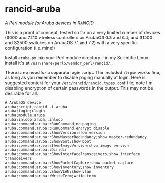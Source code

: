 # rancid-aruba
*A Perl module for Aruba devices in RANCID*

This is a proof of concept, tested so far on a very limited number of devices (6000 and 7210 wireless controllers on ArubaOS 6.3 and 6.4; and S1500 and S2500 switches on ArubaOS 7.1 and 7.2) with a very specific configuration (i.e. mine!) 

Install `aruba.pm` into your Perl module directory – in my Scientific Linux install it's at `/usr/share/perl5/vendor_perl/rancid/`.

There is no need for a separate login script. The included `clogin` works fine, as long as you remember to disable paging manually at login. Here is suggested content for your `/etc/rancid/rancid.types.conf` file; note I'm disabling encryption of certain passwords in the output. This may not be desirable for all.

    # ArubaOS device
    aruba;script;rancid -t aruba
    aruba;login;clogin
    aruba;module;aruba
    aruba;inloop;aruba::inloop
    aruba;command;aruba::RunCommand;no paging
    aruba;command;aruba::RunCommand;encrypt disable
    aruba;command;aruba::ShowVersion;show version
    aruba;command;aruba::ShowMasterRedundancy;show master-redundancy
    aruba;command;aruba::ShowBoot;show boot
    aruba;command;aruba::ShowImageVersion;show image version
    aruba;command;aruba::Dir;dir
    aruba;command;aruba::ShowInterfaceTransceivers;show interface transceivers
    aruba;command;aruba::ShowPacketCapture;show packet-capture
    aruba;command;aruba::ShowInventory;show inventory
    aruba;command;aruba::ShowVLAN;show vlan
    aruba;command;aruba::WriteTerm;write term
